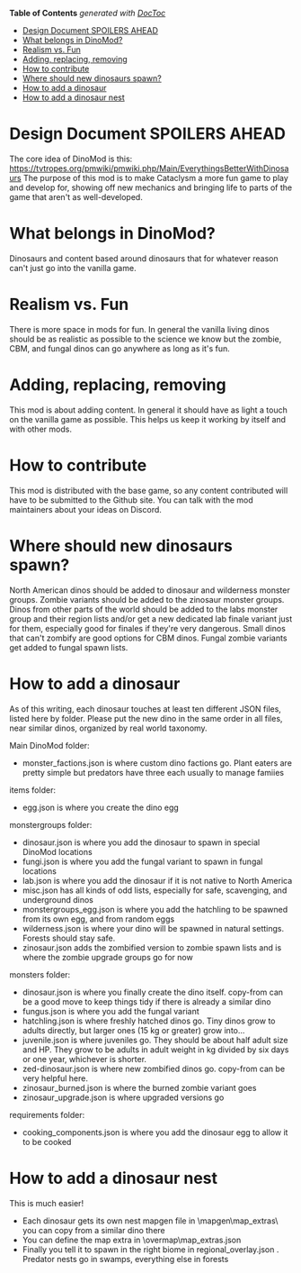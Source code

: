 <!-- START doctoc generated TOC please keep comment here to allow auto update -->
<!-- DON'T EDIT THIS SECTION, INSTEAD RE-RUN doctoc TO UPDATE -->
**Table of Contents**  *generated with [DocToc](https://github.com/thlorenz/doctoc)*

- [Design Document SPOILERS AHEAD](#design-document-spoilers-ahead)
- [What belongs in DinoMod?](#what-belongs-in-dinomod)
- [Realism vs. Fun](#realism-vs-fun)
- [Adding, replacing, removing](#adding-replacing-removing)
- [How to contribute](#how-to-contribute)
- [Where should new dinosaurs spawn?](#where-should-new-dinosaurs-spawn)
- [How to add a dinosaur](#how-to-add-a-dinosaur)
- [How to add a dinosaur nest](#how-to-add-a-dinosaur-nest)

<!-- END doctoc generated TOC please keep comment here to allow auto update -->

# Design Document SPOILERS AHEAD
The core idea of DinoMod is this: https://tvtropes.org/pmwiki/pmwiki.php/Main/EverythingsBetterWithDinosaurs
The purpose of this mod is to make Cataclysm a more fun game to play and develop for, showing off new mechanics and bringing life to parts of the game that aren't as well-developed.

# What belongs in DinoMod?
Dinosaurs and content based around dinosaurs that for whatever reason can't just go into the vanilla game.

# Realism vs. Fun
There is more space in mods for fun. In general the vanilla living dinos should be as realistic as possible to the science we know but the zombie, CBM, and fungal dinos can go anywhere as long as it's fun.

# Adding, replacing, removing
This mod is about adding content. In general it should have as light a touch on the vanilla game as possible. This helps us keep it working by itself and with other mods.

# How to contribute
This mod is distributed with the base game, so any content contributed will have to be submitted to the Github site. You can talk with the mod maintainers about your ideas on Discord.

# Where should new dinosaurs spawn?
North American dinos should be added to dinosaur and wilderness monster groups. Zombie variants should be added to the zinosaur monster groups. Dinos from other parts of the world should be added to the labs monster group and their region lists and/or get a new dedicated lab finale variant just for them, especially good for finales if they're very dangerous. Small dinos that can't zombify are good options for CBM dinos. Fungal zombie variants get added to fungal spawn lists.

# How to add a dinosaur
As of this writing, each dinosaur touches at least ten different JSON files, listed here by folder. Please put the new dino in the same order in all files, near similar dinos, organized by real world taxonomy. 

Main DinoMod folder: 

* monster_factions.json is where custom dino factions go. Plant eaters are pretty simple but predators have three each usually to manage famiies

items folder:

* egg.json is where you create the dino egg

monstergroups folder:

* dinosaur.json is where you add the dinosaur to spawn in special DinoMod locations
* fungi.json is where you add the fungal variant to spawn in fungal locations
* lab.json is where you add the dinosaur if it is not native to North America
* misc.json has all kinds of odd lists, especially for safe, scavenging, and underground dinos
* monstergroups_egg.json is where you add the hatchling to be spawned from its own egg, and from random eggs
* wilderness.json is where your dino will be spawned in natural settings. Forests should stay safe.
* zinosaur.json  adds the zombified version to zombie spawn lists and is where the zombie upgrade groups go for now

monsters folder:

* dinosaur.json is where you finally create the dino itself. copy-from can be a good move to keep things tidy if there is already a similar dino
* fungus.json is where you add the fungal variant
* hatchling.json is where freshly hatched dinos go. Tiny dinos grow to adults directly, but larger ones (15 kg or greater) grow into...
* juvenile.json is where juveniles go. They should be about half adult size and HP. They grow to be adults in adult weight in kg divided by six days or one year, whichever is shorter.
* zed-dinosaur.json is where new zombified dinos go. copy-from can be very helpful here.
* zinosaur_burned.json is where the burned zombie variant goes
* zinosaur_upgrade.json is where upgraded versions go

requirements folder:

* cooking_components.json is where you add the dinosaur egg to allow it to be cooked

# How to add a dinosaur nest
This is much easier! 

* Each dinosaur gets its own nest mapgen file in \mapgen\map_extras\ you can copy from a similar dino there
* You can define the map extra in \overmap\map_extras.json
* Finally you tell it to spawn in the right biome in regional_overlay.json . Predator nests go in swamps, everything else in forests

